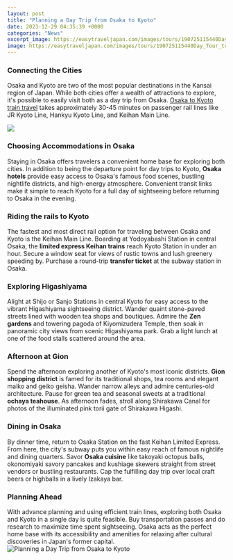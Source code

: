 ```yaml
---
layout: post
title: "Planning a Day Trip from Osaka to Kyoto"
date: 2023-12-29 04:35:39 +0000
categories: "News"
excerpt_image: https://easytraveljapan.com/images/tours/190725115440Day_Tour_to_Kyoto_from_Osaka_with_Sagano_Romantic_Train_big.jpg
image: https://easytraveljapan.com/images/tours/190725115440Day_Tour_to_Kyoto_from_Osaka_with_Sagano_Romantic_Train_big.jpg
---
```


### Connecting the Cities
Osaka and Kyoto are two of the most popular destinations in the Kansai region of Japan. While both cities offer a wealth of attractions to explore, it's possible to easily visit both as a day trip from Osaka. [Osaka to Kyoto train travel](https://thelivenews.github.io/2024-01-04-the-hanseatic-league-a-medieval-trade-powerhouse-in-northern-europe/) takes approximately 30-45 minutes on passenger rail lines like JR Kyoto Line, Hankyu Kyoto Line, and Keihan Main Line.

![](https://www.thepoortraveler.net/wp-content/uploads/2019/02/Kyoto-Day-Tour.jpg)
### Choosing Accommodations in Osaka 
Staying in Osaka offers travelers a convenient home base for exploring both cities. In addition to being the departure point for day trips to Kyoto, **Osaka hotels** provide easy access to Osaka's famous food scenes, bustling nightlife districts, and high-energy atmosphere. Convenient transit links make it simple to reach Kyoto for a full day of sightseeing before returning to Osaka in the evening.
### Riding the rails to Kyoto
The fastest and most direct rail option for traveling between Osaka and Kyoto is the Keihan Main Line. Boarding at Yodoyabashi Station in central Osaka, the **limited express Keihan trains** reach Kyoto Station in under an hour. Secure a window seat for views of rustic towns and lush greenery speeding by. Purchase a round-trip **transfer ticket** at the subway station in Osaka.
### Exploring Higashiyama
Alight at Shijo or Sanjo Stations in central Kyoto for easy access to the vibrant Higashiyama sightseeing district. Wander quaint stone-paved streets lined with wooden tea shops and boutiques. Admire the **Zen gardens** and towering pagoda of Kiyomizudera Temple, then soak in panoramic city views from scenic Higashiyama park. Grab a light lunch at one of the food stalls scattered around the area. 
### Afternoon at Gion
Spend the afternoon exploring another of Kyoto's most iconic districts. **Gion shopping district** is famed for its traditional shops, tea rooms and elegant maiko and geiko geisha. Wander narrow alleys and admire centuries-old architecture. Pause for green tea and seasonal sweets at a traditional **ochaya teahouse**. As afternoon fades, stroll along Shirakawa Canal for photos of the illuminated pink torii gate of Shirakawa Higashi.
### Dining in Osaka
By dinner time, return to Osaka Station on the fast Keihan Limited Express. From here, the city's subway puts you within easy reach of famous nightlife and dining quarters. Savor **Osaka cuisine** like takoyaki octopus balls, okonomiyaki savory pancakes and kushiage skewers straight from street vendors or bustling restaurants. Cap the fulfilling day trip over local craft beers or highballs in a lively Izakaya bar.
### Planning Ahead
With advance planning and using efficient train lines, exploring both Osaka and Kyoto in a single day is quite feasible. Buy transportation passes and do research to maximize time spent sightseeing. Osaka acts as the perfect home base with its accessibility and amenities for relaxing after cultural discoveries in Japan's former capital.
![Planning a Day Trip from Osaka to Kyoto](https://easytraveljapan.com/images/tours/190725115440Day_Tour_to_Kyoto_from_Osaka_with_Sagano_Romantic_Train_big.jpg)